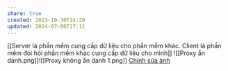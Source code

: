```yaml
---
share: true
created: 2023-10-30T14:29
updated: 2024-07-06T17:11
---
```

[[Server là phần mềm cung cấp dữ liệu cho phần mềm khác. Client là phần mềm đòi hỏi phần mềm khác cung cấp dữ liệu cho mình]]
![[Proxy ẩn danh.png]]![[Proxy không ẩn danh 1.png]]
[Chỉnh sửa ảnh](https://excalidraw.com/#room=ec7cc710214023c06b29,qx0qBHz9z0NRygjLrrTetQ)